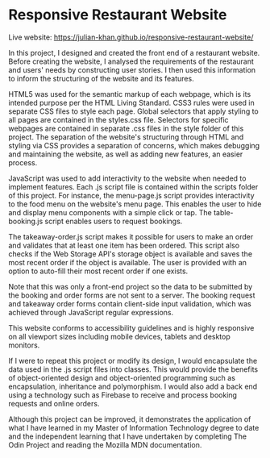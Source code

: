 # Responsive Restaurant Website


Live website:
https://julian-khan.github.io/responsive-restaurant-website/

In this project, I designed and created the front end of a restaurant website. Before creating the website, I analysed the requirements of the restaurant and users' needs by constructing user stories. I then used this information to inform the structuring of the website and its features.

HTML5 was used for the semantic markup of each webpage, which is its intended purpose per the HTML Living Standard. CSS3 rules were used in separate CSS files to style each page. Global selectors that apply styling to all pages are contained in the styles.css file. Selectors for specific webpages are contained in separate .css files in the style folder of this project. The separation of the website's structuring through HTML and styling via CSS provides a separation of concerns, which makes debugging and maintaining the website, as well as adding new features, an easier process.

JavaScript was used to add interactivity to the website when needed to implement features. Each .js script file is contained within the scripts folder of this project. For instance, the menu-page.js script provides interactivity to the food menu on the website's menu page. This enables the user to hide and display menu components with a simple click or tap. The table-booking.js script enables users to request bookings. 

The takeaway-order.js script makes it possible for users to make an order and validates that at least one item has been ordered. This script also checks if the Web Storage API's storage object is available and saves the most recent order if the object is available. The user is provided with an option to auto-fill their most recent order if one exists.

Note that this was only a front-end project so the data to be submitted by the booking and order forms are not sent to a server. The booking request and takeaway order forms contain client-side input validation, which was achieved through JavaScript regular expressions.

This website conforms to accessibility guidelines and is highly responsive on all viewport sizes including mobile devices, tablets and desktop monitors.

If I were to repeat this project or modify its design, I would encapsulate the data used in the .js script files into classes. This would provide the benefits of object-oriented design and object-oriented programming such as encapsulation, inheritance and polymorphism. I would also add a back end using a technology such as Firebase to receive and process booking requests and online orders.

Although this project can be improved, it demonstrates the application of what I have learned in my Master of Information Technology degree to date and the independent learning that I have undertaken by completing The Odin Project and reading the Mozilla MDN documentation.